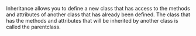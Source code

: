 Inheritance allows you to define a new class that has access to the methods and
attributes of another class that has already been defined.
The class that has the methods and attributes that will be inherited by another class is called the parentclass.
